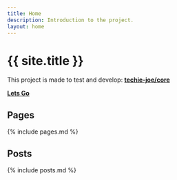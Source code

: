 ```yaml
---
title: Home
description: Introduction to the project.
layout: home
---
```


# {{ site.title }}

This project is made to test and develop: **[techie-joe/core](https://github.com/techie-joe/core)**

**[Lets Go](x)**

## Pages

{% include pages.md %}

## Posts

{% include posts.md %}